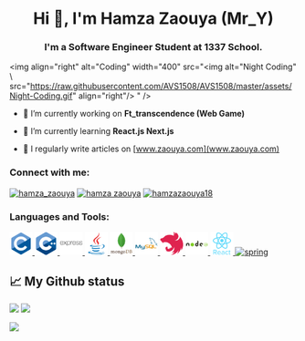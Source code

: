 <h1 align="center">Hi 👋, I'm Hamza Zaouya (Mr_Y)</h1>
<h3 align="center">I'm a Software Engineer Student at 1337 School.</h3>

<img align="right" alt="Coding" width="400" src="<img alt="Night Coding" \          src="https://raw.githubusercontent.com/AVS1508/AVS1508/master/assets/Night-Coding.gif" align="right"/> " />

- 🔭 I’m currently working on **Ft_transcendence (Web Game)**

- 🌱 I’m currently learning **React.js  Next.js**

- 📝 I regularly write articles on [www.zaouya.com](www.zaouya.com)

<h3 align="left">Connect with me:</h3>
<p align="left">
<a href="https://twitter.com/hamza_zaouya" target="blank"><img align="center" src="https://raw.githubusercontent.com/rahuldkjain/github-profile-readme-generator/master/src/images/icons/Social/twitter.svg" alt="hamza_zaouya" height="30" width="40" /></a>
<a href="https://linkedin.com/in/hamza zaouya" target="blank"><img align="center" src="https://raw.githubusercontent.com/rahuldkjain/github-profile-readme-generator/master/src/images/icons/Social/linked-in-alt.svg" alt="hamza zaouya" height="30" width="40" /></a>
<a href="https://www.leetcode.com/hamzazaouya18" target="blank"><img align="center" src="https://raw.githubusercontent.com/rahuldkjain/github-profile-readme-generator/master/src/images/icons/Social/leet-code.svg" alt="hamzazaouya18" height="30" width="40" /></a>
</p>

<h3 align="left">Languages and Tools:</h3>
<p align="left"> <a href="https://www.cprogramming.com/" target="_blank" rel="noreferrer"> <img src="https://raw.githubusercontent.com/devicons/devicon/master/icons/c/c-original.svg" alt="c" width="40" height="40"/> </a> <a href="https://www.w3schools.com/cpp/" target="_blank" rel="noreferrer"> <img src="https://raw.githubusercontent.com/devicons/devicon/master/icons/cplusplus/cplusplus-original.svg" alt="cplusplus" width="40" height="40"/> </a> <a href="https://expressjs.com" target="_blank" rel="noreferrer"> <img src="https://raw.githubusercontent.com/devicons/devicon/master/icons/express/express-original-wordmark.svg" alt="express" width="40" height="40"/> </a> <a href="https://www.java.com" target="_blank" rel="noreferrer"> <img src="https://raw.githubusercontent.com/devicons/devicon/master/icons/java/java-original.svg" alt="java" width="40" height="40"/> </a> <a href="https://www.mongodb.com/" target="_blank" rel="noreferrer"> <img src="https://raw.githubusercontent.com/devicons/devicon/master/icons/mongodb/mongodb-original-wordmark.svg" alt="mongodb" width="40" height="40"/> </a> <a href="https://www.mysql.com/" target="_blank" rel="noreferrer"> <img src="https://raw.githubusercontent.com/devicons/devicon/master/icons/mysql/mysql-original-wordmark.svg" alt="mysql" width="40" height="40"/> </a> <a href="https://nestjs.com/" target="_blank" rel="noreferrer"> <img src="https://raw.githubusercontent.com/devicons/devicon/master/icons/nestjs/nestjs-plain.svg" alt="nestjs" width="40" height="40"/> </a> <a href="https://nodejs.org" target="_blank" rel="noreferrer"> <img src="https://raw.githubusercontent.com/devicons/devicon/master/icons/nodejs/nodejs-original-wordmark.svg" alt="nodejs" width="40" height="40"/> </a> <a href="https://reactjs.org/" target="_blank" rel="noreferrer"> <img src="https://raw.githubusercontent.com/devicons/devicon/master/icons/react/react-original-wordmark.svg" alt="react" width="40" height="40"/> </a> <a href="https://spring.io/" target="_blank" rel="noreferrer"> <img src="https://www.vectorlogo.zone/logos/springio/springio-icon.svg" alt="spring" width="40" height="40"/> </a> </p>

## 📈 My Github status

<p align="left">
  <img width="43%" src="https://awesome-github-stats.azurewebsites.net/user-stats/hamzazaouya?cardType=github&theme=radical" />
  <img width="48%" src="https://github-readme-streak-stats.herokuapp.com/?user=hamzazaouya&theme=radical" />
</p>

<p align="left">
   <img width="40%" src="(https://github-readme-stats.vercel.app/api?username=hamzazaouya&show_icons=true&theme=radical" />
</p>
